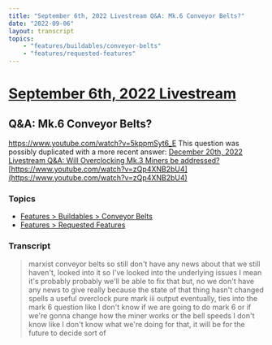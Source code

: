 ```yaml
---
title: "September 6th, 2022 Livestream Q&A: Mk.6 Conveyor Belts?"
date: "2022-09-06"
layout: transcript
topics:
    - "features/buildables/conveyor-belts"
    - "features/requested-features"
---
```

# [September 6th, 2022 Livestream](../2022-09-06.md)
## Q&A: Mk.6 Conveyor Belts?
https://www.youtube.com/watch?v=5kppmSyt6_E
This question was possibly duplicated with a more recent answer: [December 20th, 2022 Livestream Q&A: Will Overclocking Mk.3 Miners be addressed?](./yt-zQp4XNB2bU4.md) [https://www.youtube.com/watch?v=zQp4XNB2bU4](https://www.youtube.com/watch?v=zQp4XNB2bU4)


### Topics
* [Features > Buildables > Conveyor Belts](../topics/features/buildables/conveyor-belts.md)
* [Features > Requested Features](../topics/features/requested-features.md)

### Transcript

> marxist conveyor belts so still don't have any news about that we still haven't, looked into it so I've looked into the underlying issues I mean it's probably probably we'll be able to fix that but, no we don't have any news to give really because the state of that thing hasn't changed spells a useful overclock pure mark iii output eventually, ties into the mark 6 question like I don't know if we are going to do mark 6 or if we're gonna change how the miner works or the bell speeds I don't know like I don't know what we're doing for that, it will be for the future to decide sort of
